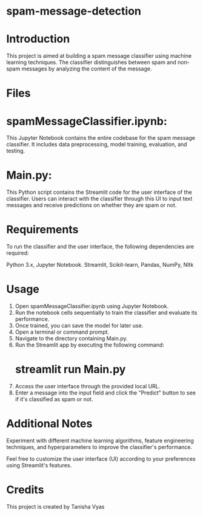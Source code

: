 # spam-message-detection
# Introduction
This project is aimed at building a spam message classifier using machine learning techniques. The classifier distinguishes between spam and non-spam messages by analyzing the content of the message.

# Files
# spamMessageClassifier.ipynb: 
This Jupyter Notebook contains the entire codebase for the spam message classifier. It includes data preprocessing, model training, evaluation, and testing.
# Main.py: 
This Python script contains the Streamlit code for the user interface of the classifier. Users can interact with the classifier through this UI to input text messages and receive predictions on whether they are spam or not.

# Requirements
To run the classifier and the user interface, the following dependencies are required:

Python 3.x, 
Jupyter Notebook. 
Streamlit, 
Scikit-learn, 
Pandas, 
NumPy, 
Nltk

# Usage
1. Open spamMessageClassifier.ipynb using Jupyter Notebook.
2. Run the notebook cells sequentially to train the classifier and evaluate its performance.
3. Once trained, you can save the model for later use.
4. Open a terminal or command prompt.
5. Navigate to the directory containing Main.py.
6. Run the Streamlit app by executing the following command:
   # streamlit run Main.py
7. Access the user interface through the provided local URL.
8. Enter a message into the input field and click the "Predict" button to see if it's classified as spam or not.

# Additional Notes
Experiment with different machine learning algorithms, feature engineering techniques, and hyperparameters to improve the classifier's performance.

Feel free to customize the user interface (UI) according to your preferences using Streamlit's features.

# Credits
This project is created by Tanisha Vyas













